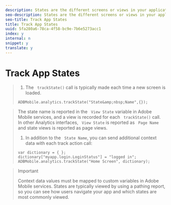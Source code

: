 ```yaml
---
description: States are the different screens or views in your application. Each time a new state is displayed in your application, for example, when a user navigates from the home page to the video details screen, you should send a trackState() call.
seo-description: States are the different screens or views in your application. Each time a new state is displayed in your application, for example, when a user navigates from the home page to the video details screen, you should send a trackState() call.
seo-title: Track App States
title: Track App States
uuid: 5fa280a6-78ca-4f58-bc9e-7b6e5273acc1
index: y
internal: n
snippet: y
translate: y
---
```


# Track App States


>1. The ` trackState()` call is typically made each time a new screen is loaded.
>
>   ```
>   ADBMobile.analytics.trackState("State&amp;nbsp;Name",{});
>   ```


>   The state name is reported in the ` View State` variable in Adobe Mobile services, and a view is recorded for each ` trackState()` call. In other Analytics interfaces, ` View State` is reported as ` Page Name` and state views is reported as page views. 
>
>1. In addition to the ` State Name`, you can send additional context data with each track action call:
>
>   ```
>   var dictionary = { }; 
>   dictionary["myapp.login.LoginStatus"] = "logged in"; 
>   ADBMobile.analytics.trackState("Home Screen", dictionary); 
>   
>   ```


>   >[!IMPORTANT]
>   >
>   >Context data values must be mapped to custom variables in Adobe Mobile services.
>   States are typically viewed by using a pathing report, so you can see how users navigate your app and which states are most commonly viewed. 
>
